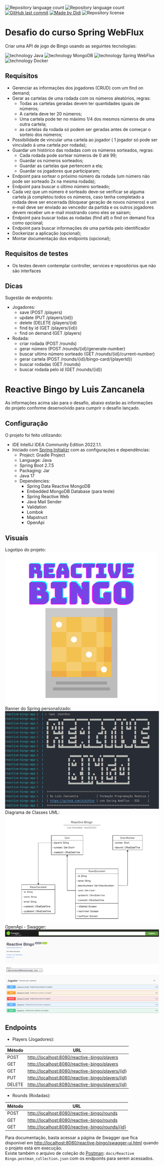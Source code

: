 ![Repository language count](https://img.shields.io/github/languages/count/didifive/reactive-bingo)
![Repository language count](https://img.shields.io/github/languages/code-size/didifive/reactive-bingo)
[![GitHub last commit](https://img.shields.io/github/last-commit/didifive/reactive-bingo?color=blue)](https://github.com/didifive/reactive-bingo/commits/master)
[![Made by Didi](https://img.shields.io/badge/made%20by-Didi-green)](https://www.linkedin.com/in/luis-carlos-zancanela/)
![Repository license](https://img.shields.io/github/license/didifive/reactive-bingo)

# Desafio do curso Spring WebFlux

Criar uma API de jogo de Bingo usando as seguintes tecnologias:

![technology Java](https://img.shields.io/badge/technology-Java-red)
![technology MongoDB](https://img.shields.io/badge/technology-MongoDB-green)
![technology Spring WebFlux](https://img.shields.io/badge/technology-SpringWebFlux-brightgreen)
![technology Docker](https://img.shields.io/badge/technology-Docker-blue)

## Requisitos
 * Gerenciar as informações dos jogadores (CRUD) com um find on demand;
 * Gerar as cartelas de uma rodada com os números aleatórios, regras:
   * Todas as cartelas geradas devem ter quantidades iguais de números;
   * A cartela deve ter 20 números;
   * Uma cartela pode ter no máximo 1/4 dos mesmos números de uma outra cartela;
   * as cartelas da rodada só podem ser geradas antes de começar o sorteio dos números;
 * Possibilidade de vincular uma cartela ao jogador ( 1 jogador só pode ser vinculado á uma cartela por rodada);
 * Guardar um histórico das rodadas com os números sorteados, regras:
   * Cada rodada pode sortear números de 0 até 99;
   * Guardar os números sorteados;
   * Guardar as cartelas que pertencem a ela;
   * Guardar os jogadores que participaram;
 * Endpoint para sortear o próximo número da rodada (um número não pode ser sorteado 2x na mesma rodada);
 * Endpoint para buscar o último número sorteado;
 * Cada vez que um número é sorteado deve-se verificar se alguma cartela já completou todos os números, caso tenha completado a rodada deve ser encerrada (bloquear geração de novos números) e um e-mail deve ser enviado ao vencedor da partida e os outros jogadores devem receber um e-mail mostrando como eles se sairam;
 * Endpoint para buscar todas as rodadas (find all) o find on demand fica como opcional;
 * Endpoint para buscar informações de uma partida pelo identificador 
 * Dockerizar a aplicação (opcional);
 * Montar documentação dos endpoints (opcional);

## Requisitos de testes
 * Os testes devem contemplar controller, services e repositórios que não são interfaces

 ## Dicas
 Sugestão de endpoints:
 * Jogadores:
   * save (POST /players)
   * update (PUT /players/{id})
   * delete (DELETE /players/{id)
   * find by id (GET /players/{id})
   * find on demand (GET /players)
 * Rodada:
   * criar rodada (POST /rounds)
   * gerar número (POST /rounds/{id}/generate-number)
   * buscar ultimo número sorteado (GET /rounds/{id}/current-number)
   * gerar cartela (POST /rounds/{id}/bingo-card/{playerId})
   * buscar rodadas (GET /rounds)
   * buscar rodada pelo id (GET /rounds/{id})

# Reactive Bingo by Luis Zancanela

As informações acima são para o desafio, abaixo estarão as informações do projeto conforme desenvolvido para cumprir o desafio lançado.

## Configuração

O projeto foi feito utilizando:
* IDE IntelliJ IDEA Community Edition 2022.1.1.
* Iniciado com [Spring Initializr] com as configurações e dependências:
  * Project: Gradle Project
  * Language: Java
  * Spring Boot 2.7.5
  * Packaging: Jar
  * Java 17
  * Dependencies:
    * Spring Data Reactive MongoDB
    * Embedded MongoDB Database (para teste)
    * Spring Reactive Web
    * Java Mail Sender
    * Validation
    * Lombok
    * Mapstruct
    * OpenApi

## Visuais
Logotipo do projeto:  
![Reactive Bingo Logo](docs/logo.png?raw=true "Reactive Bingo Logo")  
Banner do Spring personalizado:  
![Spring Banner personalizado](docs/banner-springboot.PNG?raw=true "Spring Banner personalizado")  
Diagrama de Classes UML:  
![UML Class Diagram](docs/uml-diagram.drawio.png?raw=true "UML Class Diagram")  
OpenApi - Swagger:  
![OpenApi - Swagger](docs/swagger.png?raw=true "OpenApi - Swagger")  

## Endpoints

- Players (Jogadores):  

| Método | URL                                                 |
|--------|-----------------------------------------------------|
| POST   | <http://localhost:8080/reactive-bingo/players>      |
| GET    | <http://localhost:8080/reactive-bingo/players>      |
| GET    | <http://localhost:8080/reactive-bingo/players/{id}> |
| PUT    | <http://localhost:8080/reactive-bingo/players/{id}> |
| DELETE | <http://localhost:8080/reactive-bingo/players/{id}> |

- Rounds (Rodadas):

| Método | URL                                                |
|--------|----------------------------------------------------|
| POST   | <http://localhost:8080/reactive-bingo/rounds>      |
| GET    | <http://localhost:8080/reactive-bingo/rounds>      |
| GET    | <http://localhost:8080/reactive-bingo/rounds/{id}> |

Para documentação, basta acessar a página de Swagger que fica disponível em <http://localhost:8080/reactive-bingo/swagger-ui.html> quando o projeto está em execução.  
Existe também o arquivo de coleção do [Postman]: `docs/Reactive Bingo.postman_collection.json` com os endpoints para serem acessados.  


[Spring Initializr]: https://start.spring.io/
[Postman]: https://www.postman.com/